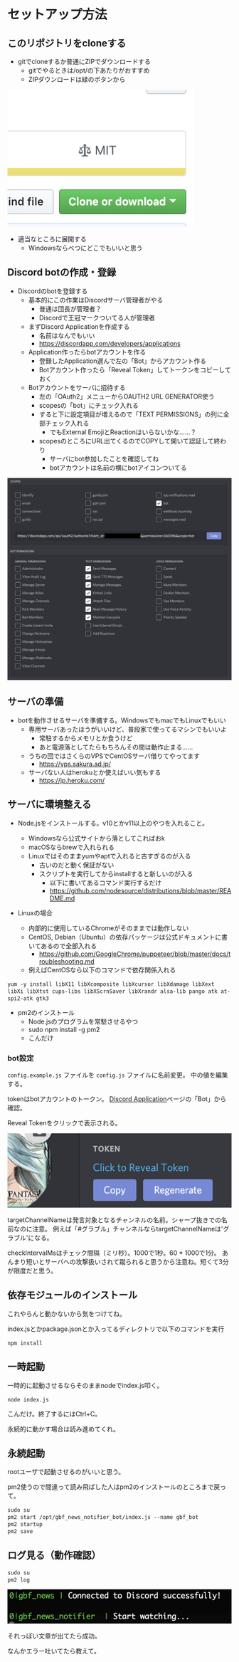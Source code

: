 # セットアップ方法

## このリポジトリをcloneする

* gitでcloneするか普通にZIPでダウンロードする
  * gitでやるときは/opt/の下あたりがおすすめ
  * ZIPダウンロードは緑のボタンから
  
![](./img/download.png)

* 適当なところに展開する
  * Windowsならべつにどこでもいいと思う

## Discord botの作成・登録

* Discordのbotを登録する
  * 基本的にこの作業はDiscordサーバ管理者がやる
    * 普通は団長が管理者？
    * Discordで王冠マークついてる人が管理者
  * まずDiscord Applicationを作成する
    * 名前はなんでもいい
    * https://discordapp.com/developers/applications
  * Application作ったらbotアカウントを作る
    * 登録したApplication選んで左の「Bot」からアカウント作る
    * Botアカウント作ったら「Reveal Token」してトークンをコピーしておく
  * Botアカウントをサーバに招待する
    * 左の「OAuth2」メニューからOAUTH2 URL GENERATOR使う
    * scopesの「bot」にチェック入れる
    * すると下に設定項目が増えるので「TEXT PERMISSIONS」の列に全部チェック入れる
      * でもExternal EmojiとReactionはいらないかな……？
    * scopesのところにURL出てくるのでCOPYして開いて認証して終わり
      * サーバにbot参加したことを確認してね
      * botアカウントは名前の横にbotアイコンついてる
    
![](./img/oauth2_generator.png)

## サーバの準備

* botを動作させるサーバを準備する。WindowsでもmacでもLinuxでもいい
  * 専用サーバあったほうがいいけど、普段家で使ってるマシンでもいいよ
    * 常駐するからメモリとか食うけど
    * あと電源落としてたらもちろんその間は動作止まる……
  * うちの団ではさくらのVPSでCentOSサーバ借りてやってます
    * https://vps.sakura.ad.jp/
  * サーバない人はherokuとか使えばいい気もする
    * https://jp.heroku.com/
    
## サーバに環境整える

* Node.jsをインストールする。v10とかv11以上のやつを入れること。
  * Windowsなら公式サイトから落としてこればおk
  * macOSならbrewで入れられる
  * Linuxではそのままyumやaptで入れると古すぎるのが入る
    * 古いのだと動く保証がない
    * スクリプトを実行してからinstallすると新しいのが入る
      * 以下に書いてあるコマンド実行するだけ
      * https://github.com/nodesource/distributions/blob/master/README.md
      
* Linuxの場合
  * 内部的に使用しているChromeがそのままでは動作しない
  * CentOS, Debian（Ubuntu）の依存パッケージは公式ドキュメントに書いてあるので全部入れる
    * https://github.com/GoogleChrome/puppeteer/blob/master/docs/troubleshooting.md
  * 例えばCentOSなら以下のコマンドで依存関係入れる
  
```
yum -y install libX11 libXcomposite libXcursor libXdamage libXext libXi libXtst cups-libs libXScrnSaver libXrandr alsa-lib pango atk at-spi2-atk gtk3 
```

* pm2のインストール
  * Node.jsのプログラムを常駐させるやつ
  * sudo npm install -g pm2
  * こんだけ

### bot設定

`config.example.js` ファイルを `config.js` ファイルに名前変更。
中の値を編集する。

tokenはbotアカウントのトークン。
[Discord Application](https://discordapp.com/developers/applications/)ページの「Bot」から確認。

Reveal Tokenをクリックで表示される。

![](./img/token.png)

targetChannelNameは発言対象となるチャンネルの名前。シャープ抜きでの名前なのに注意。
例えば「#グラブル」チャンネルならtargetChannelNameは'グラブル'になる。

checkIntervalMsはチェック間隔（ミリ秒）。1000で1秒。60 * 1000で1分。
あんまり短いとサーバへの攻撃扱いされて蹴られると思うから注意ね。短くて3分が限度だと思う。

## 依存モジュールのインストール

これやらんと動かないから気をつけてね。

index.jsとかpackage.jsonとか入ってるディレクトリで以下のコマンドを実行

```
npm install
```

## 一時起動

一時的に起動させるならそのままnodeでindex.js叩く。

```
node index.js
```

こんだけ。終了するにはCtrl+C。

永続的に動かす場合は読み進めてくれ。

## 永続起動

rootユーザで起動させるのがいいと思う。

pm2使うので間違って読み飛ばした人はpm2のインストールのところまで戻って。

```
sudo su
pm2 start /opt/gbf_news_notifier_bot/index.js --name gbf_bot
pm2 startup
pm2 save
```

## ログ見る（動作確認）

```
sudo su
pm2 log
```

![](./img/valid_log.png)

それっぽい文章が出てたら成功。

なんかエラー吐いてたら教えて。